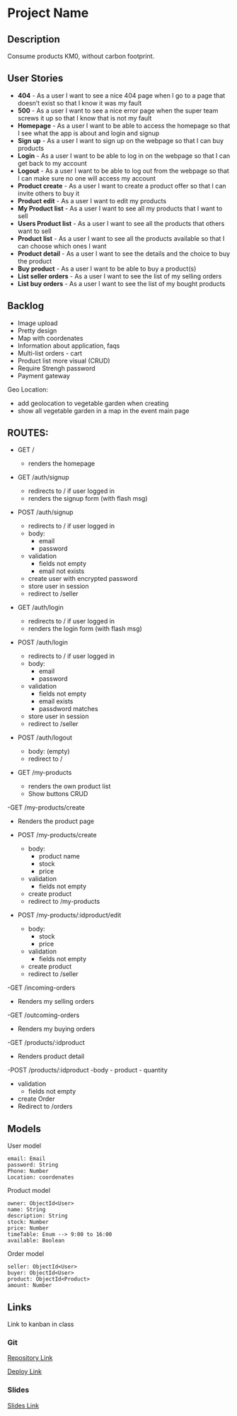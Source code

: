 # Project Name

## Description

Consume products KM0, without carbon footprint.

## User Stories

- **404** - As a user I want to see a nice 404 page when I go to a page that doesn’t exist so that I know it was my fault 
- **500** - As a user I want to see a nice error page when the super team screws it up so that I know that is not my fault
- **Homepage** - As a user I want to be able to access the homepage so that I see what the app is about and login and signup
- **Sign up** - As a user I want to sign up on the webpage so that I can buy products 
- **Login** - As a user I want to be able to log in on the webpage so that I can get back to my account
- **Logout** - As a user I want to be able to log out from the webpage so that I can make sure no one will access my account
- **Product create** - As a user I want to create a product offer so that I can invite others to buy it
- **Product edit** - As a user I want to edit my products
- **My Product list** - As a user I want to see all my products that I want to sell
- **Users Product list** - As a user I want to see all the products that others want to sell
- **Product list** - As a user I want to see all the products available so that I can choose which ones I want
- **Product detail** - As a user I want to see the details and the choice to buy the product
- **Buy product** - As a user I want to be able to buy a product(s)
- **List seller orders** - As a user I want to see the list of my selling orders
- **List buy orders** - As a user I want to see the list of my bought products
 

## Backlog
-  Image upload
- Pretty design
- Map with coordenates
- Information about application, faqs
- Multi-list orders - cart
- Product list more visual (CRUD)
- Require Strengh password
- Payment gateway

Geo Location:
- add geolocation to vegetable garden when creating
- show all vegetable garden in a map in the event main page


## ROUTES:

- GET / 
  - renders the homepage
- GET /auth/signup
  - redirects to / if user logged in
  - renders the signup form (with flash msg)
- POST /auth/signup
  - redirects to / if user logged in
  - body:
    - email
    - password
  - validation
    - fields not empty
    - email not exists
  - create user with encrypted password
  - store user in session
  - redirect to /seller
- GET /auth/login
  - redirects to / if user logged in
  - renders the login form (with flash msg)
- POST /auth/login
  - redirects to / if user logged in
  - body:
    - email
    - password
  - validation
    - fields not empty
    - email exists
    - passdword matches
  - store user in session
  - redirect to /seller
- POST /auth/logout
  - body: (empty)
  - redirect to /

- GET /my-products
  - renders the own product list 
  - Show buttons CRUD

-GET /my-products/create
  - Renders the product page
- POST /my-products/create 
  - body: 
    - product name
    - stock
    - price
  - validation
    - fields not empty
  - create product
  - redirect to /my-products

- POST /my-products/:idproduct/edit
  - body: 
    - stock
    - price  
  - validation
    - fields not empty
  - create product
  - redirect to /seller

-GET /incoming-orders
  - Renders my selling orders

-GET /outcoming-orders
  - Renders my buying orders

-GET /products/:idproduct
  - Renders product detail

-POST /products/:idproduct
  -body
    - product
    - quantity
  - validation
    - fields not empty
  - create Order
  - Redirect to /orders

## Models

User model
```
email: Email
password: String
Phone: Number
Location: coordenates

```

Product model
```
owner: ObjectId<User>
name: String
description: String
stock: Number
price: Number
timeTable: Enum --> 9:00 to 16:00 
available: Boolean
``` 

Order model
```
seller: ObjectId<User>
buyer: ObjectId<User>
product: ObjectId<Product>
amount: Number
``` 

## Links

Link to kanban in class

### Git

[Repository Link](http://github.com)

[Deploy Link](http://heroku.com)

### Slides

[Slides Link](http://slides.com)
